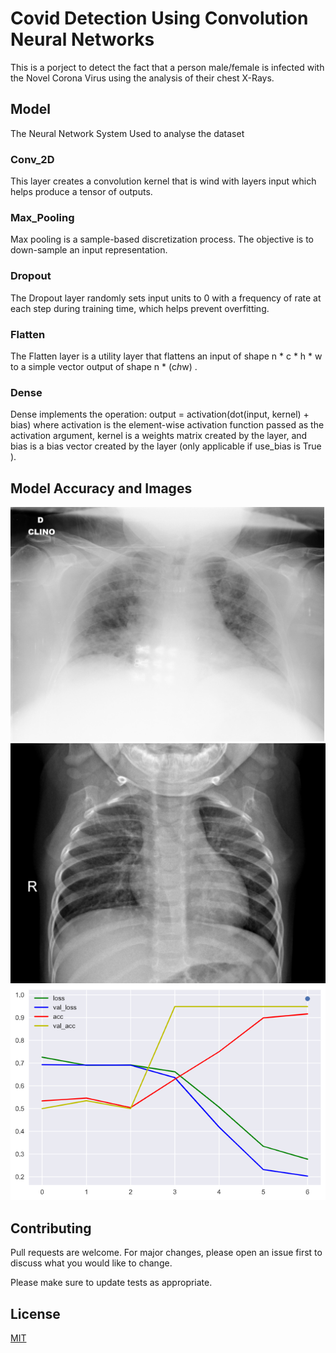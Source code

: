 # Covid Detection Using Convolution Neural Networks
This is a porject to detect the fact that a person male/female is infected with the Novel Corona Virus using the analysis of their chest X-Rays.

## Model
The Neural Network System Used to analyse the dataset

### Conv_2D
This layer creates a convolution kernel that is wind with layers input which helps produce a tensor of outputs.
### Max_Pooling
Max pooling is a sample-based discretization process. The objective is to down-sample an input representation.
### Dropout
The Dropout layer randomly sets input units to 0 with a frequency of rate at each step during training time, which helps prevent overfitting.
### Flatten
The Flatten layer is a utility layer that flattens an input of shape n * c * h * w to a simple vector output of shape n * (c*h*w) .
### Dense
Dense implements the operation: output = activation(dot(input, kernel) + bias) where activation is the element-wise activation function passed as the activation argument, kernel is a weights matrix created by the layer, and bias is a bias vector created by the layer (only applicable if use_bias is True ).

## Model Accuracy and Images
![Chest x-ray Sample 1](https://github.com/kartikeya72001/CovidDetection/blob/master/dataset/Train/Covid/01E392EE-69F9-4E33-BFCE-E5C968654078.jpeg)
![Chest X-ray Sample 2](https://github.com/kartikeya72001/CovidDetection/blob/master/dataset/Train/Normal/IM-0151-0001.jpeg)
![Model Accuracy Graphs](https://github.com/kartikeya72001/CovidDetection/blob/master/Models/Model-21-98.28(-)/Model-21-98.28(-)(1).png)



## Contributing
Pull requests are welcome. For major changes, please open an issue first to discuss what you would like to change.

Please make sure to update tests as appropriate.

## License
[MIT](https://choosealicense.com/licenses/mit/)